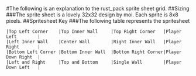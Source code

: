 #The following is an explanation to the rust_pack sprite sheet grid.
##Sizing
###The sprite sheet is a lovely 32x32 design by moi. Each sprite is 8x8 pixels.
##Spritesheet Key
###The following table represents the spritesheet

    |Top Left Corner    |Top Inner Wall     |Top Right Corner   |Player Left        |
    |Left Inner Wall    |Center Wall        |Right Inner Wall   |Player Right       |
    |Bottom Left Corner |Bottom Inner Wall  |Bottom Right Corner|Player Down Right  |
    |Left and Right     |Top and Bottom     |Single Wall        |Player Down Left   |